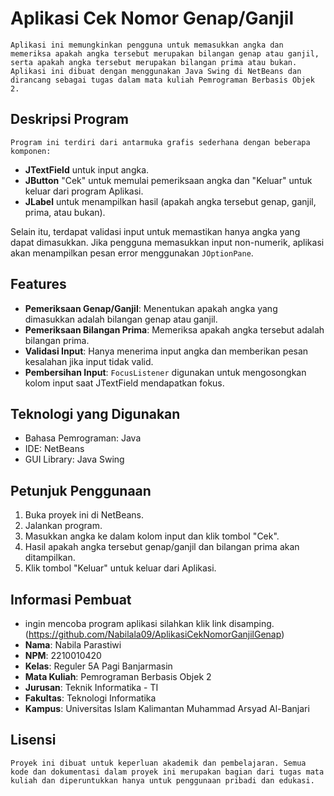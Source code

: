 
# Aplikasi Cek Nomor Genap/Ganjil

    Aplikasi ini memungkinkan pengguna untuk memasukkan angka dan memeriksa apakah angka tersebut merupakan bilangan genap atau ganjil, serta apakah angka tersebut merupakan bilangan prima atau bukan. Aplikasi ini dibuat dengan menggunakan Java Swing di NetBeans dan dirancang sebagai tugas dalam mata kuliah Pemrograman Berbasis Objek 2.

## Deskripsi Program

    Program ini terdiri dari antarmuka grafis sederhana dengan beberapa komponen:
- **JTextField** untuk input angka.
- **JButton** "Cek" untuk memulai pemeriksaan angka dan "Keluar" untuk keluar dari program Aplikasi.
- **JLabel** untuk menampilkan hasil (apakah angka tersebut genap, ganjil, prima, atau bukan).

Selain itu, terdapat validasi input untuk memastikan hanya angka yang dapat dimasukkan. Jika pengguna memasukkan input non-numerik, aplikasi akan menampilkan pesan error menggunakan `JOptionPane`.



## Features

- **Pemeriksaan Genap/Ganjil**: Menentukan apakah angka yang dimasukkan adalah bilangan genap atau ganjil.
- **Pemeriksaan Bilangan Prima**: Memeriksa apakah angka tersebut adalah bilangan prima.
- **Validasi Input**: Hanya menerima input angka dan memberikan pesan kesalahan jika input tidak valid.
- **Pembersihan Input**: `FocusListener` digunakan untuk mengosongkan kolom input saat JTextField mendapatkan fokus.


## Teknologi yang Digunakan

- Bahasa Pemrograman: Java
- IDE: NetBeans
- GUI Library: Java Swing


## Petunjuk Penggunaan

1. Buka proyek ini di NetBeans.
2. Jalankan program.
3. Masukkan angka ke dalam kolom input dan klik tombol "Cek".
4. Hasil apakah angka tersebut genap/ganjil dan bilangan prima akan ditampilkan.
5. Klik tombol "Keluar" untuk keluar dari Aplikasi.


## Informasi Pembuat

- ingin mencoba program aplikasi silahkan klik link disamping. (https://github.com/Nabilala09/AplikasiCekNomorGanjilGenap)
- **Nama**: Nabila Parastiwi
- **NPM**: 2210010420
- **Kelas**: Reguler 5A Pagi Banjarmasin
- **Mata Kuliah**: Pemrograman Berbasis Objek 2
- **Jurusan**: Teknik Informatika - TI
- **Fakultas**: Teknologi Informatika
- **Kampus**: Universitas Islam Kalimantan Muhammad Arsyad Al-Banjari

## Lisensi

    Proyek ini dibuat untuk keperluan akademik dan pembelajaran. Semua kode dan dokumentasi dalam proyek ini merupakan bagian dari tugas mata kuliah dan diperuntukkan hanya untuk penggunaan pribadi dan edukasi.

